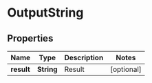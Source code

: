 

# OutputString

## Properties

Name | Type | Description | Notes
------------ | ------------- | ------------- | -------------
**result** | **String** | Result |  [optional]



